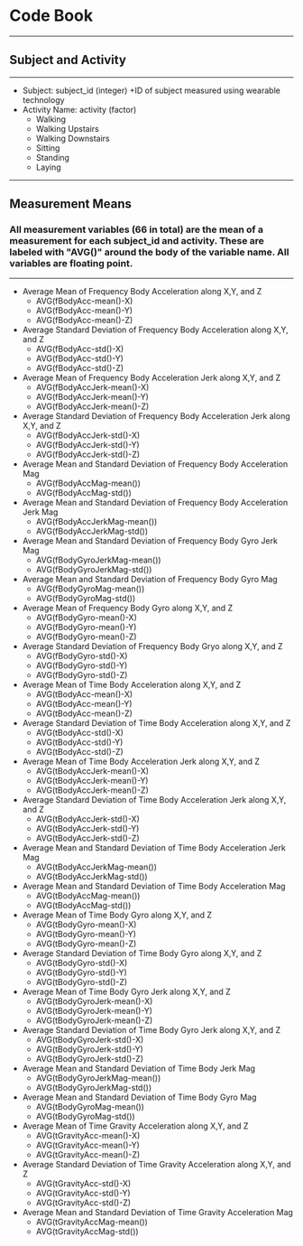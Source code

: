 # Code Book
***
## Subject and Activity
***
* Subject: subject_id (integer)
	+ID of subject measured using wearable technology
* Activity Name: activity (factor)
	+ Walking
	+ Walking Upstairs
	+ Walking Downstairs
	+ Sitting
	+ Standing
	+ Laying

***
## Measurement Means
### All measurement variables (66 in total) are the mean of a measurement for each subject_id and activity. These are labeled with "AVG()" around the body of the variable name. All variables are floating point. 
***
* Average Mean of Frequency Body Acceleration along X,Y, and Z
	+ AVG(fBodyAcc-mean()-X)
	+ AVG(fBodyAcc-mean()-Y)
	+ AVG(fBodyAcc-mean()-Z)
* Average Standard Deviation of Frequency Body Acceleration along X,Y, and Z
	+ AVG(fBodyAcc-std()-X)
	+ AVG(fBodyAcc-std()-Y)
	+ AVG(fBodyAcc-std()-Z)
* Average Mean of Frequency Body Acceleration Jerk along X,Y, and Z
	+ AVG(fBodyAccJerk-mean()-X)
	+ AVG(fBodyAccJerk-mean()-Y)
	+ AVG(fBodyAccJerk-mean()-Z)
* Average Standard Deviation of Frequency Body Acceleration Jerk along X,Y, and Z
	+ AVG(fBodyAccJerk-std()-X)
	+ AVG(fBodyAccJerk-std()-Y)
	+ AVG(fBodyAccJerk-std()-Z)
* Average Mean and Standard Deviation of Frequency Body Acceleration Mag
	+ AVG(fBodyAccMag-mean())
	+ AVG(fBodyAccMag-std())
* Average Mean and Standard Deviation of Frequency Body Acceleration Jerk Mag
	+ AVG(fBodyAccJerkMag-mean())
	+ AVG(fBodyAccJerkMag-std())
* Average Mean and Standard Deviation of Frequency Body Gyro Jerk Mag
	+ AVG(fBodyGyroJerkMag-mean())
	+ AVG(fBodyGyroJerkMag-std())
* Average Mean and Standard Deviation of Frequency Body Gyro Mag
	+ AVG(fBodyGyroMag-mean())
	+ AVG(fBodyGyroMag-std())
* Average Mean of Frequency Body Gyro along X,Y, and Z 
	+ AVG(fBodyGyro-mean()-X)
	+ AVG(fBodyGyro-mean()-Y)
	+ AVG(fBodyGyro-mean()-Z)
* Average Standard Deviation of Frequency Body Gryo along X,Y, and Z
	+ AVG(fBodyGyro-std()-X)
	+ AVG(fBodyGyro-std()-Y)
	+ AVG(fBodyGyro-std()-Z)
* Average Mean of Time Body Acceleration along X,Y, and Z
	+ AVG(tBodyAcc-mean()-X)
	+ AVG(tBodyAcc-mean()-Y)
	+ AVG(tBodyAcc-mean()-Z)
* Average Standard Deviation of Time Body Acceleration along X,Y, and Z
	+ AVG(tBodyAcc-std()-X)
	+ AVG(tBodyAcc-std()-Y)
	+ AVG(tBodyAcc-std()-Z)
* Average Mean of Time Body Acceleration Jerk along X,Y, and Z
	+ AVG(tBodyAccJerk-mean()-X)
	+ AVG(tBodyAccJerk-mean()-Y)
	+ AVG(tBodyAccJerk-mean()-Z)
* Average Standard Deviation of Time Body Acceleration Jerk along X,Y, and Z
	+ AVG(tBodyAccJerk-std()-X)
	+ AVG(tBodyAccJerk-std()-Y)
	+ AVG(tBodyAccJerk-std()-Z)
* Average Mean and Standard Deviation of Time Body Acceleration Jerk Mag
	+ AVG(tBodyAccJerkMag-mean())
	+ AVG(tBodyAccJerkMag-std())
* Average Mean and Standard Deviation of Time Body Acceleration Mag
	+ AVG(tBodyAccMag-mean())
	+ AVG(tBodyAccMag-std())
* Average Mean of Time Body Gyro along X,Y, and Z 
	+ AVG(tBodyGyro-mean()-X)
	+ AVG(tBodyGyro-mean()-Y)
	+ AVG(tBodyGyro-mean()-Z)
* Average Standard Deviation of Time Body Gyro along X,Y, and Z
	+ AVG(tBodyGyro-std()-X)
	+ AVG(tBodyGyro-std()-Y)
	+ AVG(tBodyGyro-std()-Z)
* Average Mean of Time Body Gyro Jerk along X,Y, and Z
	+ AVG(tBodyGyroJerk-mean()-X)
	+ AVG(tBodyGyroJerk-mean()-Y)
	+ AVG(tBodyGyroJerk-mean()-Z)
* Average Standard Deviation of Time Body Gyro Jerk along X,Y, and Z 
	+ AVG(tBodyGyroJerk-std()-X)
	+ AVG(tBodyGyroJerk-std()-Y)
	+ AVG(tBodyGyroJerk-std()-Z)
* Average Mean and Standard Deviation of Time Body Jerk Mag
	+ AVG(tBodyGyroJerkMag-mean())
	+ AVG(tBodyGyroJerkMag-std())
* Average Mean and Standard Deviation of Time Body Gyro Mag
	+ AVG(tBodyGyroMag-mean())
    + AVG(tBodyGyroMag-std())
* Average Mean of Time Gravity Acceleration along X,Y, and Z
	+ AVG(tGravityAcc-mean()-X)
	+ AVG(tGravityAcc-mean()-Y)
	+ AVG(tGravityAcc-mean()-Z)
* Average Standard Deviation of Time Gravity Acceleration along X,Y, and Z
	+ AVG(tGravityAcc-std()-X)
	+ AVG(tGravityAcc-std()-Y)
	+ AVG(tGravityAcc-std()-Z)
* Average Mean and Standard Deviation of Time Gravity Acceleration Mag 
	+ AVG(tGravityAccMag-mean())
	+ AVG(tGravityAccMag-std())